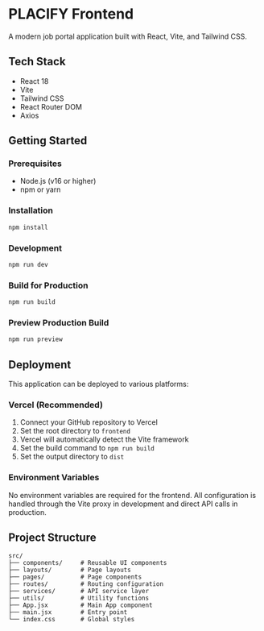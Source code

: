 # PLACIFY Frontend

A modern job portal application built with React, Vite, and Tailwind CSS.

## Tech Stack
- React 18
- Vite
- Tailwind CSS
- React Router DOM
- Axios

## Getting Started

### Prerequisites
- Node.js (v16 or higher)
- npm or yarn

### Installation
```bash
npm install
```

### Development
```bash
npm run dev
```

### Build for Production
```bash
npm run build
```

### Preview Production Build
```bash
npm run preview
```

## Deployment

This application can be deployed to various platforms:

### Vercel (Recommended)
1. Connect your GitHub repository to Vercel
2. Set the root directory to `frontend`
3. Vercel will automatically detect the Vite framework
4. Set the build command to `npm run build`
5. Set the output directory to `dist`

### Environment Variables
No environment variables are required for the frontend. All configuration is handled through the Vite proxy in development and direct API calls in production.

## Project Structure
```
src/
├── components/     # Reusable UI components
├── layouts/        # Page layouts
├── pages/          # Page components
├── routes/         # Routing configuration
├── services/       # API service layer
├── utils/          # Utility functions
├── App.jsx         # Main App component
├── main.jsx        # Entry point
└── index.css       # Global styles
```